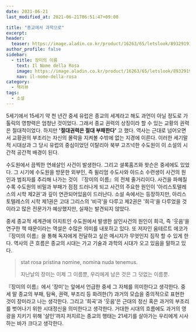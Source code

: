 ```yaml
---
date: 2021-06-21
last_modified_at: 2021-06-21T06:51:47+09:00

title: "종교에서 과학으로"
excerpt:
header:
  teaser: https://image.aladin.co.kr/product/16263/65/letslook/8932919178_f.jpg
author_profile: false
sidebar:
  - title: 장미의 이름
    text: Il Nome della Rosa
    image: https://image.aladin.co.kr/product/16263/65/letslook/8932919178_f.jpg
    nav: il-nome-della-rosa
category:
  - 책리뷰
tags:
  - 소설
---
```

5세기에서 15세기 약 천 년간 중세 유럽은 종교의 세계라고 해도 과언이 아닐 정도로 가톨릭의 영향력은 엄청난 것이었다. 그래서 종교 권력의 상징이라 할 수 있는 교황의 권력은 절대적이었다. 하지만 **'절대권력은 절대 부패한다'** 고 했다. 역사는 근대로 넘어오면서 교황권의 부조리는 자신의 몰락을 지켜볼 수밖에 없는 지경에 이른다. 이러한 세기말적 시대상과 그 당시 유럽의 중심이었던 이탈리아 북부 고즈넉한 수도원이 이 소설의 시간적 공간적 배경이 된다. 

수도원에서 끔찍한 연쇄살인 사건이 발생한다. 그리고 셜록홈즈와 왓슨은 중세에도 있었다. 그 시기에 수도원을 방문한 외부인, 즉 윌리엄 수도사와 아드소 수련생이 사건의 원인과 범죄자를 추리해 나가는 것이 『장미의 이름』의 전체 줄거리이다. 사건을 파헤칠수록 수도원의 비밀과 부패가 점점 드러나게 되고 사건의 주요한 원인이 '아리스토텔레스의 시학 제2권'과 깊이 연관되어있음이 드러난다. 소설 속에서는 등장하지만, 아리스토텔레스의 시학 제1권은 고대 그리스의 '비극'을 다루고 제2권은 '희극'을 다루었을 것이라고 많은 전문가가 예상했지만, 실재는 발견되지 않았다.  

중세 종교적 세계관에 아지트인 수도원에서 발생한 살인사건의 원인이 희극, 즉 '웃음'을 연구한 책 때문이라는 역설은 수많은 의미를 내포하고 있다. 또 저자인 움테르트 에코가 『장미의 이름』을 통해 독자에게 전달하고 싶은 메시지가 무엇인지 짐작 할 수 있게 한다. 역사의 큰 흐름은 종교의 시대는 가고 기술과 과학의 시대가 오고 있음을 말하고 있다. 

> stat rosa pristina nomine, nomina nuda tenemus. 
>
> 지난날의 장미는 이제 그 이름뿐, 우리에게 남은 것은 그 덧없는 이름뿐.

『장미의 이름』에서 '장미'는 앞에서 언급한 중세 그 자체를 의미한다고 생각한다. 중세 말 종교의 부패, 탐욕, 권력, 부조리 등 화려한(?) 과거의 모습을 중의적으로 표현한 것이 장미라고 나는 생각한다. 그리고 '희곡'과 '웃음'은 근대의 정신 혹은 과거의 부조리를 벗어나기 위한 시대정신을 의미한다고 생각한다. 거대한 시대의 흐름에도 과거의 영광을 지키기 위해 '살인'까지 저지르는 종교의 행태는 21세기를 살아가는 우리에게 시사하는 바가 크다고 생각한다.